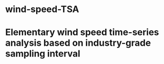 # wind-speed-TSA
# Elementary wind speed time-series analysis based on industry-grade sampling interval
